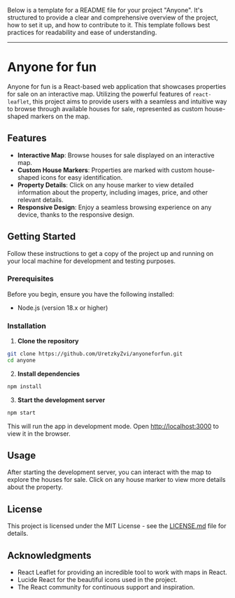 Below is a template for a README file for your project "Anyone". It's structured to provide a clear and comprehensive overview of the project, how to set it up, and how to contribute to it. This template follows best practices for readability and ease of understanding.

---

# Anyone for fun

Anyone for fun is a React-based web application that showcases properties for sale on an interactive map. Utilizing the powerful features of `react-leaflet`, this project aims to provide users with a seamless and intuitive way to browse through available houses for sale, represented as custom house-shaped markers on the map.

## Features

- **Interactive Map**: Browse houses for sale displayed on an interactive map.
- **Custom House Markers**: Properties are marked with custom house-shaped icons for easy identification.
- **Property Details**: Click on any house marker to view detailed information about the property, including images, price, and other relevant details.
- **Responsive Design**: Enjoy a seamless browsing experience on any device, thanks to the responsive design.

## Getting Started

Follow these instructions to get a copy of the project up and running on your local machine for development and testing purposes.

### Prerequisites

Before you begin, ensure you have the following installed:
- Node.js (version 18.x or higher)

### Installation

1. **Clone the repository**

```sh
git clone https://github.com/UretzkyZvi/anyoneforfun.git
cd anyone
```

2. **Install dependencies**

```sh
npm install
```

3. **Start the development server**

```sh
npm start
```

This will run the app in development mode. Open [http://localhost:3000](http://localhost:3000) to view it in the browser.

## Usage

After starting the development server, you can interact with the map to explore the houses for sale. Click on any house marker to view more details about the property.

## License

This project is licensed under the MIT License - see the [LICENSE.md](LICENSE) file for details.

## Acknowledgments

- React Leaflet for providing an incredible tool to work with maps in React.
- Lucide React for the beautiful icons used in the project.
- The React community for continuous support and inspiration.
